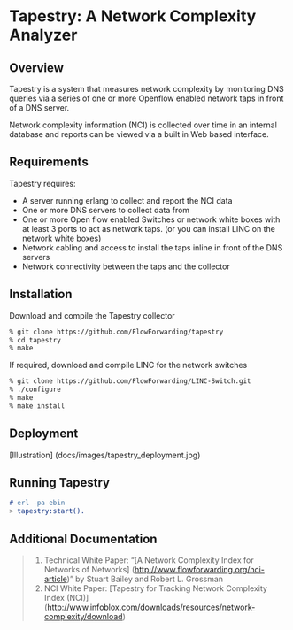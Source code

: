 # Tapestry: A Network Complexity Analyzer

## Overview

Tapestry is a system that measures network complexity by monitoring DNS
queries via a series of one or more Openflow enabled network taps in
front of a DNS server.

Network complexity information (NCI) is collected over time in an
internal database and reports can be viewed via a built in Web based
interface.

## Requirements

Tapestry requires:

* A server running erlang to collect and report the NCI data
* One or more DNS servers to collect data from
* One or more Open flow enabled Switches or network white boxes with at
    least 3 ports to act as network taps. (or you can install LINC on
    the network white boxes)
* Network cabling and access to install the taps inline in front of
    the DNS servers
* Network connectivity between the taps and the collector

## Installation

Download and compile the Tapestry collector

```bash
% git clone https://github.com/FlowForwarding/tapestry
% cd tapestry
% make
```

If required, download and compile LINC for the network switches

```bash
% git clone https://github.com/FlowForwarding/LINC-Switch.git
% ./configure
% make
% make install
```

## Deployment

[Illustration] (docs/images/tapestry_deployment.jpg)


## Running Tapestry

```erlang
# erl -pa ebin
> tapestry:start().
```

## Additional Documentation
>1. Technical White Paper: “[A Network Complexity Index for Networks of Networks] (http://www.flowforwarding.org/nci-article)” by Stuart Bailey and Robert L. Grossman
>2. NCI White Paper: [Tapestry for Tracking Network Complexity Index (NCI)] (http://www.infoblox.com/downloads/resources/network-complexity/download)
